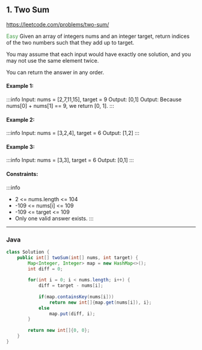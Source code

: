 ## 1. Two Sum
https://leetcode.com/problems/two-sum/

<font color="#43A047">Easy</font>
Given an array of integers nums and an integer target, return indices of the two numbers such that they add up to target.

You may assume that each input would have exactly one solution, and you may not use the same element twice.

You can return the answer in any order.

#### Example 1:
:::info
Input: nums = [2,7,11,15], target = 9
Output: [0,1]
Output: Because nums[0] + nums[1] == 9, we return [0, 1].
:::

#### Example 2:
:::info
Input: nums = [3,2,4], target = 6
Output: [1,2]
:::

#### Example 3:
:::info
Input: nums = [3,3], target = 6
Output: [0,1]
:::

#### Constraints:
:::info
- 2 <= nums.length <= 104
- -109 <= nums[i] <= 109
- -109 <= target <= 109
- Only one valid answer exists.
:::

---
### Java

```java =
class Solution {
    public int[] twoSum(int[] nums, int target) {
        Map<Integer, Integer> map = new HashMap<>();
        int diff = 0;
        
        for(int i = 0; i < nums.length; i++) {
            diff = target - nums[i];
            
            if(map.containsKey(nums[i]))
                return new int[]{map.get(nums[i]), i};
            else
                map.put(diff, i);
        }
        
        return new int[]{0, 0};
    }
}
```